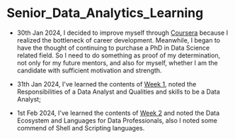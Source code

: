 # Senior_Data_Analytics_Learning

- 30th Jan 2024, I decided to improve myself through [Coursera](https://www.coursera.org/user/1e6ed734d0da29792d5d11b1c92b623c) because I realized the bottleneck of career development.
  Meanwhile, I began to have the thought of continuing to purchase a PhD in Data Science related field. So I need to do something as proof of my determination, not only for my future mentors, and also for myself, whether I am the candidate with sufficient motivation and strength.

- 31th Jan 2024, I've learned the contents of [Week 1](https://github.com/ZsyRock/IBM-Data-Analyst-Professional-Certificate/blob/main/Week1-What-is-Data-Analytics.md), noted the Responsibilities of a Data Analyst and Qualities and skills to be a Data Analyst;
  
- 1st Feb 2024, I've learned the contents of [Week 2](https://github.com/ZsyRock/IBM-Data-Analyst-Professional-Certificate/blob/main/week2-The-Data-Ecosystem.md) and noted the Data Ecosystem and Languages for Data Professionals, also I noted some commend of Shell and Scripting languages.

